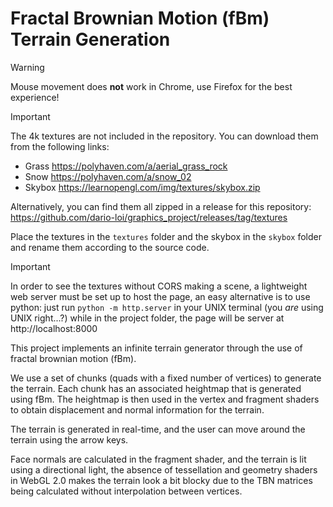 # Fractal Brownian Motion (fBm) Terrain Generation


> [!WARNING]  
> Mouse movement does **not** work in Chrome, use Firefox for the best experience!

> [!IMPORTANT]
> The 4k textures are not included in the repository. You can download them from the following links:
> * Grass https://polyhaven.com/a/aerial_grass_rock
> * Snow https://polyhaven.com/a/snow_02
> * Skybox https://learnopengl.com/img/textures/skybox.zip
>
> Alternatively, you can find them all zipped in a release for this repository: https://github.com/dario-loi/graphics_project/releases/tag/textures
> 
> Place the textures in the `textures` folder and the skybox in the `skybox` folder and rename them according to the source code.

> [!IMPORTANT]
> In order to see the textures without CORS making a scene, a lightweight web server must be set up to host the page, an easy alternative is to use python:
> just run `python -m http.server` in your UNIX terminal (you *are* using UNIX right...?) while in the project folder, the page will be server at http://localhost:8000

This project implements an infinite terrain generator through the use of fractal brownian motion (fBm). 

We use a set of chunks (quads with a fixed number of vertices) to generate the terrain. Each chunk has an 
associated heightmap that is generated using fBm. The heightmap is then used in the
vertex and fragment shaders to obtain displacement and normal information for the terrain.

The terrain is generated in real-time, and the user can move around the terrain using the arrow keys.

Face normals are calculated in the fragment shader, and the terrain is lit using a directional light, the absence of tessellation and geometry shaders in WebGL 2.0 makes the terrain look a bit blocky due to the TBN matrices being calculated without interpolation between vertices.
